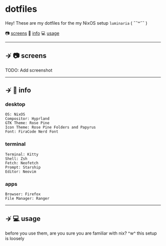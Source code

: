 # dotfiles

Hey! These are my dotfiles for the my NixOS setup `luminaria` ( ˶ˆ꒳ˆ˵ )

📷 [screens](#--screens)
📝 [info](#--info)
💻 [usage](#--usage)

---

## ↛ 📷 screens

TODO: Add screenshot


---

## ↛ 📝 info

### desktop

```text
OS: NixOS
Compositor: Hyprland
GTK Theme: Rose Pine
Icon Theme: Rose Pine Folders and Papyrus
Font: FiraCode Nerd Font
```

### terminal

```text
Terminal: Kitty
Shell: Zsh
Fetch: Neofetch
Prompt: Starship
Editor: Neovim
```

### apps

```text
Browser: Firefox
File Manager: Ranger
```

---

## ↛ 💻 usage

before you use them, are you sure you are familiar with nix? ^w^
this setup is loosely 